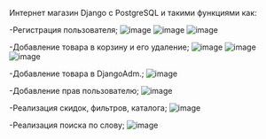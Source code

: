 Интернет магазин Django с PostgreSQL и такими функциями как: 

-Регистрация пользователя;
![image](https://github.com/user-attachments/assets/d7e94e74-6d6f-4f0a-bc04-8688a002f00e)
![image](https://github.com/user-attachments/assets/fae8bc8b-3c6f-4140-8d24-63225af926d7)
![image](https://github.com/user-attachments/assets/14d640ca-1815-4a9a-bddc-bd6a668df37d)


-Добавление товара в корзину и его удаление;
![image](https://github.com/user-attachments/assets/de5070fa-68ca-4f23-af30-024a7e12c5ba)
![image](https://github.com/user-attachments/assets/8ea7a759-09e5-4f61-9584-01305ad6c063)
![image](https://github.com/user-attachments/assets/57de63ab-d6ec-48c6-a768-58bd498cfcf6)

-Добавление товара в DjangoAdm.;
![image](https://github.com/user-attachments/assets/300504cc-b9d3-40af-8bd4-2a1f52cdd229)

-Добавление прав пользователю;
![image](https://github.com/user-attachments/assets/168c3cce-4317-4796-8549-f63cfa58a994)

-Реализация скидок, фильтров, каталога;
![image](https://github.com/user-attachments/assets/e3d0f357-1542-4619-a8d3-c691a451d83b)

-Реализация поиска по слову;
![image](https://github.com/user-attachments/assets/b1d917fd-1b41-4f4d-a4ad-1a53cc0425d6)

